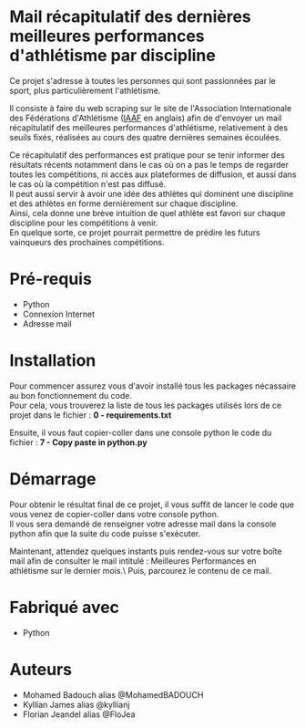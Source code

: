 # Mail récapitulatif des dernières meilleures performances d'athlétisme par discipline 

Ce projet s'adresse à toutes les personnes qui sont passionnées par le sport, plus particulièrement l'athlétisme.

Il consiste à faire du web scraping sur le site de l'Association Internationale des Fédérations d'Athlétisme ([IAAF](https://worldathletics.org/competition/calendar-results?) en anglais) afin de d'envoyer un mail récapitulatif des meilleures performances d'athlétisme, relativement à des seuils fixés, réalisées au cours des quatre dernières semaines écoulées. 

Ce récapitulatif des performances est pratique pour se tenir informer des résultats récents notamment dans le cas où on a pas le temps de regarder toutes les compétitions, ni accès aux plateformes de diffusion, et aussi dans le cas où la compétition n'est pas diffusé.\
Il peut aussi servir à avoir une idée des athlètes qui dominent une discipline et des athlètes en forme dernièrement sur chaque discipline.\
Ainsi, cela donne une brève intuition de quel athlète est favori sur chaque discipline pour les compétitions à venir.\
En quelque sorte, ce projet pourrait permettre de prédire les futurs vainqueurs des prochaines compétitions. 

# Pré-requis

- Python
- Connexion Internet
- Adresse mail 

# Installation

Pour commencer assurez vous d'avoir installé tous les packages nécassaire au bon fonctionnement du code.\
Pour cela, vous trouverez la liste de tous les packages utilisés lors de ce projet dans le fichier : **0 - requirements.txt**

Ensuite, il vous faut copier-coller dans une console python le code du fichier : **7 - Copy paste in python.py**

# Démarrage

Pour obtenir le résultat final de ce projet, il vous suffit de lancer le code que vous venez de copier-coller dans votre console python.\
Il vous sera demandé de renseigner votre adresse mail dans la console python afin que la suite du code puisse s'exécuter.

Maintenant, attendez quelques instants puis rendez-vous sur votre boîte mail afin de consulter le mail intitulé : Meilleures Performances en athlétisme sur le dernier mois.\ 
Puis, parcourez le contenu de ce mail.

# Fabriqué avec

- Python

# Auteurs 

- Mohamed Badouch alias @MohamedBADOUCH
- Kyllian James alias @kyllianj
- Florian Jeandel alias @FloJea
